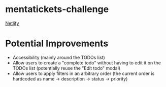 # mentatickets-challenge

[Netlify](https://chic-starburst-fc1030.netlify.app/)

# Potential Improvements

- Accessibility (mainly around the TODOs list)
- Allow users to create a "complete todo" without having to edit it on the TODOs list (potentially reuse the "Edit todo" modal)
- Allow users to apply filters in an arbitrary order (the current order is hardcoded as name -> description -> status -> priority)

